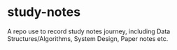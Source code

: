 # study-notes
A repo use to record study notes journey, including Data Structures/Algorithms, System Design, Paper notes etc.




